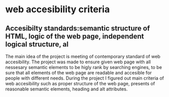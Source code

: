 # web accesibility criteria

## Accesibilty standards:semantic structure of HTML, logic of the web page, independent logical structure, al

The main idea of the project is meeting of contemporary standard of web accesibility. The project was made to ensure  given web page with  all nessesary semantic elements to be higly rank by searching engines, to be sure that all elements of the web page are readable and accesible for people with different needs.
During the project I figured out main criteria of web accesibility such as proper structure of the web page, presents of reasonable semantic elements,  heading and alt attributes.